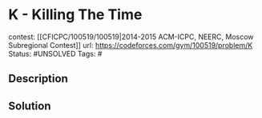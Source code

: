 # K - Killing The Time

contest: [[CFICPC/100519/100519|2014-2015 ACM-ICPC, NEERC, Moscow Subregional Contest]]
url: https://codeforces.com/gym/100519/problem/K
Status: #UNSOLVED
Tags: #

## Description

## Solution

